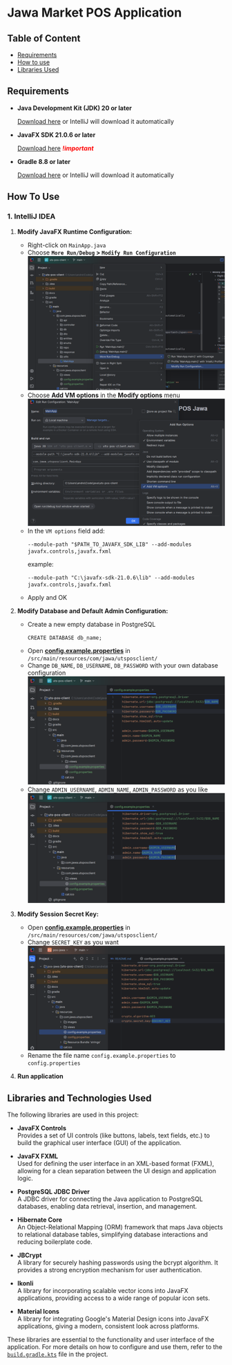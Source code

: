 # Jawa Market POS Application

## Table of Content

- [Requirements](#requirements)
- [How to use](#how-to-use)
- [Libraries Used](#libraries-and-technologies-used)


## Requirements

- **Java Development Kit (JDK) 20 or later**
  
  [Download here](https://www.oracle.com/java/technologies/javase/jdk20-archive-downloads.html) or IntelliJ will download it automatically

- **JavaFX SDK 21.0.6 or later**
  
  [Download here](https://gluonhq.com/products/javafx/) ***<span style="color:red">!important</span>***

- **Gradle 8.8 or later**

  [Download here](https://gradle.org/releases/) or IntelliJ will download it automatically


## How To Use

### 1. IntelliJ IDEA

1. **Modify JavaFX Runtime Configuration:**
   - Right-click on `MainApp.java`
   - Choose **`More Run/Debug` > `Modify Run Configuration`**
    ![Modify Run Configuration](docs/modify_conf_1.png)
   - Choose **Add VM options** in the **Modify options** menu
    ![Add VM options](docs/modify_conf_2.png)
   - In the `VM options` field add:
      ```
      --module-path "$PATH_TO_JAVAFX_SDK_LIB" --add-modules javafx.controls,javafx.fxml 
      ```
      example:
      ```
      --module-path "C:\javafx-sdk-21.0.6\lib" --add-modules javafx.controls,javafx.fxml 
      ```
   - Apply and OK

2. **Modify Database and Default Admin Configuration:**
    - Create a new empty database in PostgreSQL
        ```postgresql
        CREATE DATABASE db_name;
        ```
    - Open [**config.example.properties**](src/main/resources/com/jawa/utsposclient/config.example.properties) in `/src/main/resources/com/jawa/utsposclient/`
    - Change `DB_NAME`, `DB_USERNAME`, `DB_PASSWORD` with your own database configuration
        ![Modify Database Configuration](docs/modify_database.png)
    - Change `ADMIN_USERNAME`, `ADMIN_NAME`, `ADMIN_PASSWORD` as you like
        ![Modify Default Admin Configuration](docs/modify_admin.png)
3. **Modify Session Secret Key:**
    - Open [**config.example.properties**](src/main/resources/com/jawa/utsposclient/config.example.properties) in `/src/main/resources/com/jawa/utsposclient/`
    - Change `SECRET_KEY` as you want
        ![Modify Secret Key](docs/modify_secret_key.png)
    - Rename the file name `config.example.properties` to `config.properties`
4. **Run application**


## Libraries and Technologies Used

The following libraries are used in this project:

- **JavaFX Controls**  
  Provides a set of UI controls (like buttons, labels, text fields, etc.) to build the graphical user interface (GUI) of the application.


- **JavaFX FXML**  
  Used for defining the user interface in an XML-based format (FXML), allowing for a clean separation between the UI design and application logic.


- **PostgreSQL JDBC Driver**  
  A JDBC driver for connecting the Java application to PostgreSQL databases, enabling data retrieval, insertion, and management.


- **Hibernate Core**  
  An Object-Relational Mapping (ORM) framework that maps Java objects to relational database tables, simplifying database interactions and reducing boilerplate code.


- **JBCrypt**  
  A library for securely hashing passwords using the bcrypt algorithm. It provides a strong encryption mechanism for user authentication.


- **Ikonli**  
  A library for incorporating scalable vector icons into JavaFX applications, providing access to a wide range of popular icon sets.


- **Material Icons**  
  A library for integrating Google's Material Design icons into JavaFX applications, giving a modern, consistent look across platforms.

These libraries are essential to the functionality and user interface of the application. For more details on how to configure and use them, refer to the [`build.gradle.kts`](build.gradle.kts) file in the project.
